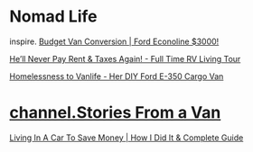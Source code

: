 # Nomad Life
inspire. [Budget Van Conversion | Ford Econoline $3000!](https://youtu.be/lRsOAsUETiQ)

[He’ll Never Pay Rent & Taxes Again! - Full Time RV Living Tour](https://youtu.be/-KzMXWFoMRs)

[Homelessness to Vanlife - Her DIY Ford E-350 Cargo Van](https://youtu.be/ojB0BKeBEJg)

# [channel.Stories From a Van](https://www.youtube.com/@StoriesFromaVan)
[Living In A Car To Save Money | How I Did It & Complete Guide](https://youtu.be/g4i1FpcGzvU)
